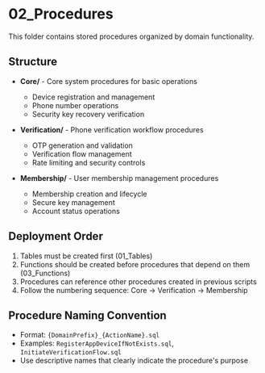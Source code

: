 # 02_Procedures

This folder contains stored procedures organized by domain functionality.

## Structure

- **Core/** - Core system procedures for basic operations
  - Device registration and management
  - Phone number operations
  - Security key recovery verification

- **Verification/** - Phone verification workflow procedures
  - OTP generation and validation
  - Verification flow management
  - Rate limiting and security controls

- **Membership/** - User membership management procedures
  - Membership creation and lifecycle
  - Secure key management
  - Account status operations

## Deployment Order

1. Tables must be created first (01_Tables)
2. Functions should be created before procedures that depend on them (03_Functions)
3. Procedures can reference other procedures created in previous scripts
4. Follow the numbering sequence: Core → Verification → Membership

## Procedure Naming Convention

- Format: `{DomainPrefix}_{ActionName}.sql`
- Examples: `RegisterAppDeviceIfNotExists.sql`, `InitiateVerificationFlow.sql`
- Use descriptive names that clearly indicate the procedure's purpose